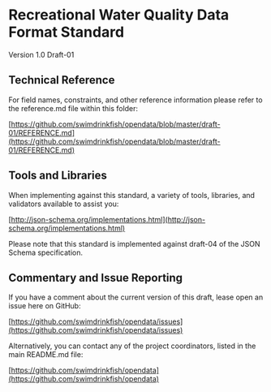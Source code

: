 # Recreational Water Quality Data Format Standard

Version 1.0 Draft-01

## Technical Reference

For field names, constraints, and other reference information please refer to the reference.md file within this folder:

[https://github.com/swimdrinkfish/opendata/blob/master/draft-01/REFERENCE.md](https://github.com/swimdrinkfish/opendata/blob/master/draft-01/REFERENCE.md)

## Tools and Libraries

When implementing against this standard, a variety of tools, libraries, and validators available to assist you:

[http://json-schema.org/implementations.html](http://json-schema.org/implementations.html)

Please note that this standard is implemented against draft-04 of the JSON Schema specification.

## Commentary and Issue Reporting

If you have a comment about the current version of this draft, lease open an issue here on GitHub:

[https://github.com/swimdrinkfish/opendata/issues](https://github.com/swimdrinkfish/opendata/issues)

Alternatively, you can contact any of the project coordinators, listed in the main README.md file:

[https://github.com/swimdrinkfish/opendata](https://github.com/swimdrinkfish/opendata)

